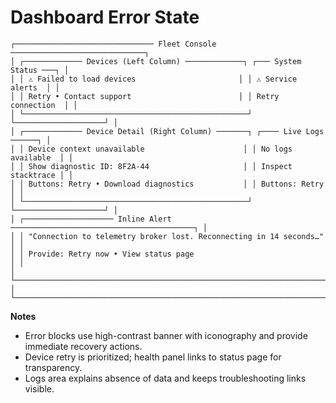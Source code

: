 # Dashboard Error State

```
┌─────────────────────────────── Fleet Console ──────────────────────────────┐
│ ┌───────────── Devices (Left Column) ─────────────┐ ┌─── System Status ───┐ │
│ │ ⚠ Failed to load devices                       │ │ ⚠ Service alerts  │ │
│ │ Retry • Contact support                        │ │ Retry connection  │ │
│ └──────────────────────────────────────────────────┘ └────────────────────┘ │
│ ┌───────────── Device Detail (Right Column) ───────┐ ┌──── Live Logs ──────┐ │
│ │ Device context unavailable                      │ │ No logs available  │ │
│ │ Show diagnostic ID: 8F2A-44                     │ │ Inspect stacktrace │ │
│ │ Buttons: Retry • Download diagnostics           │ │ Buttons: Retry    │ │
│ └──────────────────────────────────────────────────┘ └────────────────────┘ │
│ ┌──────────────────── Inline Alert ─────────────────────────────────────────┐ │
│ │ "Connection to telemetry broker lost. Reconnecting in 14 seconds…"       │ │
│ │ Provide: Retry now • View status page                                     │ │
│ └───────────────────────────────────────────────────────────────────────────┘ │
└─────────────────────────────────────────────────────────────────────────────┘
```

**Notes**

- Error blocks use high-contrast banner with iconography and provide immediate recovery actions.
- Device retry is prioritized; health panel links to status page for transparency.
- Logs area explains absence of data and keeps troubleshooting links visible.
